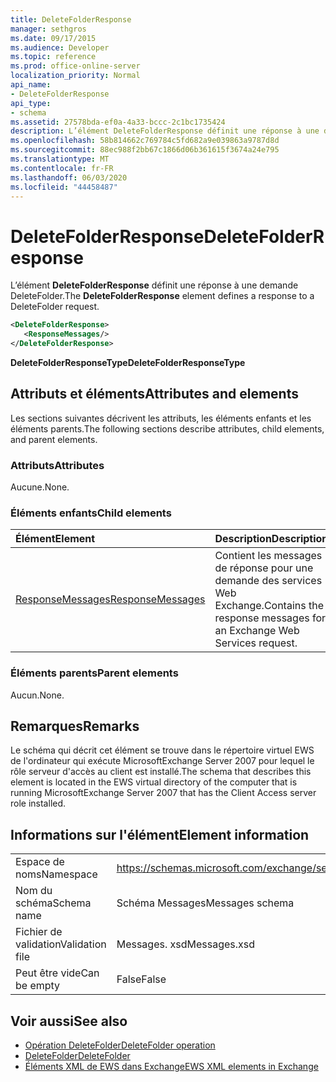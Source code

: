 ```yaml
---
title: DeleteFolderResponse
manager: sethgros
ms.date: 09/17/2015
ms.audience: Developer
ms.topic: reference
ms.prod: office-online-server
localization_priority: Normal
api_name:
- DeleteFolderResponse
api_type:
- schema
ms.assetid: 27578bda-ef0a-4a33-bccc-2c1bc1735424
description: L’élément DeleteFolderResponse définit une réponse à une demande DeleteFolder.
ms.openlocfilehash: 58b814662c769784c5fd682a9e039863a9787d8d
ms.sourcegitcommit: 88ec988f2bb67c1866d06b361615f3674a24e795
ms.translationtype: MT
ms.contentlocale: fr-FR
ms.lasthandoff: 06/03/2020
ms.locfileid: "44458487"
---
```

# <a name="deletefolderresponse"></a><span data-ttu-id="c544f-103">DeleteFolderResponse</span><span class="sxs-lookup"><span data-stu-id="c544f-103">DeleteFolderResponse</span></span>

<span data-ttu-id="c544f-104">L’élément **DeleteFolderResponse** définit une réponse à une demande DeleteFolder.</span><span class="sxs-lookup"><span data-stu-id="c544f-104">The **DeleteFolderResponse** element defines a response to a DeleteFolder request.</span></span> 
  
```xml
<DeleteFolderResponse>
   <ResponseMessages/>
</DeleteFolderResponse>
```

 <span data-ttu-id="c544f-105">**DeleteFolderResponseType**</span><span class="sxs-lookup"><span data-stu-id="c544f-105">**DeleteFolderResponseType**</span></span>
## <a name="attributes-and-elements"></a><span data-ttu-id="c544f-106">Attributs et éléments</span><span class="sxs-lookup"><span data-stu-id="c544f-106">Attributes and elements</span></span>

<span data-ttu-id="c544f-107">Les sections suivantes décrivent les attributs, les éléments enfants et les éléments parents.</span><span class="sxs-lookup"><span data-stu-id="c544f-107">The following sections describe attributes, child elements, and parent elements.</span></span>
  
### <a name="attributes"></a><span data-ttu-id="c544f-108">Attributs</span><span class="sxs-lookup"><span data-stu-id="c544f-108">Attributes</span></span>

<span data-ttu-id="c544f-109">Aucune.</span><span class="sxs-lookup"><span data-stu-id="c544f-109">None.</span></span>
  
### <a name="child-elements"></a><span data-ttu-id="c544f-110">Éléments enfants</span><span class="sxs-lookup"><span data-stu-id="c544f-110">Child elements</span></span>

|<span data-ttu-id="c544f-111">**Élément**</span><span class="sxs-lookup"><span data-stu-id="c544f-111">**Element**</span></span>|<span data-ttu-id="c544f-112">**Description**</span><span class="sxs-lookup"><span data-stu-id="c544f-112">**Description**</span></span>|
|:-----|:-----|
|[<span data-ttu-id="c544f-113">ResponseMessages</span><span class="sxs-lookup"><span data-stu-id="c544f-113">ResponseMessages</span></span>](responsemessages.md) <br/> |<span data-ttu-id="c544f-114">Contient les messages de réponse pour une demande des services Web Exchange.</span><span class="sxs-lookup"><span data-stu-id="c544f-114">Contains the response messages for an Exchange Web Services request.</span></span>  <br/> |
   
### <a name="parent-elements"></a><span data-ttu-id="c544f-115">Éléments parents</span><span class="sxs-lookup"><span data-stu-id="c544f-115">Parent elements</span></span>

<span data-ttu-id="c544f-116">Aucun.</span><span class="sxs-lookup"><span data-stu-id="c544f-116">None.</span></span>
  
## <a name="remarks"></a><span data-ttu-id="c544f-117">Remarques</span><span class="sxs-lookup"><span data-stu-id="c544f-117">Remarks</span></span>

<span data-ttu-id="c544f-118">Le schéma qui décrit cet élément se trouve dans le répertoire virtuel EWS de l'ordinateur qui exécute MicrosoftExchange Server 2007 pour lequel le rôle serveur d'accès au client est installé.</span><span class="sxs-lookup"><span data-stu-id="c544f-118">The schema that describes this element is located in the EWS virtual directory of the computer that is running MicrosoftExchange Server 2007 that has the Client Access server role installed.</span></span>
  
## <a name="element-information"></a><span data-ttu-id="c544f-119">Informations sur l'élément</span><span class="sxs-lookup"><span data-stu-id="c544f-119">Element information</span></span>

|||
|:-----|:-----|
|<span data-ttu-id="c544f-120">Espace de noms</span><span class="sxs-lookup"><span data-stu-id="c544f-120">Namespace</span></span>  <br/> |https://schemas.microsoft.com/exchange/services/2006/messages  <br/> |
|<span data-ttu-id="c544f-121">Nom du schéma</span><span class="sxs-lookup"><span data-stu-id="c544f-121">Schema name</span></span>  <br/> |<span data-ttu-id="c544f-122">Schéma Messages</span><span class="sxs-lookup"><span data-stu-id="c544f-122">Messages schema</span></span>  <br/> |
|<span data-ttu-id="c544f-123">Fichier de validation</span><span class="sxs-lookup"><span data-stu-id="c544f-123">Validation file</span></span>  <br/> |<span data-ttu-id="c544f-124">Messages. xsd</span><span class="sxs-lookup"><span data-stu-id="c544f-124">Messages.xsd</span></span>  <br/> |
|<span data-ttu-id="c544f-125">Peut être vide</span><span class="sxs-lookup"><span data-stu-id="c544f-125">Can be empty</span></span>  <br/> |<span data-ttu-id="c544f-126">False</span><span class="sxs-lookup"><span data-stu-id="c544f-126">False</span></span>  <br/> |
   
## <a name="see-also"></a><span data-ttu-id="c544f-127">Voir aussi</span><span class="sxs-lookup"><span data-stu-id="c544f-127">See also</span></span>

- [<span data-ttu-id="c544f-128">Opération DeleteFolder</span><span class="sxs-lookup"><span data-stu-id="c544f-128">DeleteFolder operation</span></span>](deletefolder-operation.md) 
- [<span data-ttu-id="c544f-129">DeleteFolder</span><span class="sxs-lookup"><span data-stu-id="c544f-129">DeleteFolder</span></span>](deletefolder.md)
- [<span data-ttu-id="c544f-130">Éléments XML de EWS dans Exchange</span><span class="sxs-lookup"><span data-stu-id="c544f-130">EWS XML elements in Exchange</span></span>](ews-xml-elements-in-exchange.md)

